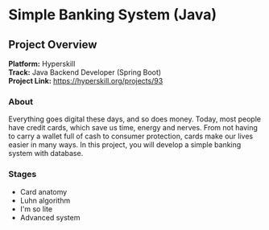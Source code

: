 # Simple Banking System (Java)

## Project Overview
**Platform:** Hyperskill  
**Track:** Java Backend Developer (Spring Boot)  
**Project Link:** https://hyperskill.org/projects/93

### About
Everything goes digital these days, and so does money. Today, most people have credit cards, which save us time, energy and nerves. From not having to carry a wallet full of cash to consumer protection, cards make our lives easier in many ways. In this project, you will develop a simple banking system with database.

### Stages
- Card anatomy
- Luhn algorithm
- I'm so lite
- Advanced system